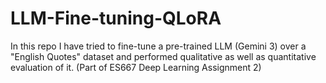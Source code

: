 # LLM-Fine-tuning-QLoRA
In this repo I have tried to fine-tune a pre-trained LLM (Gemini 3) over a "English Quotes" dataset and performed qualitative as well as quantitative evaluation of it. (Part of ES667 Deep Learning Assignment 2)
